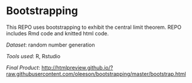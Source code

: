 # Bootstrapping

This REPO uses bootstrapping to exhibit the central limit theorem. REPO includes Rmd code and knitted html code. 

*Dataset*: random number generation

*Tools used*: R, Rstudio

*Final Product*:
http://htmlpreview.github.io/?raw.githubusercontent.com/oleeson/bootstrapping/master/bootstrap.html


